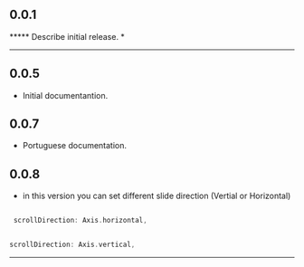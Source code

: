 ## 0.0.1

***** Describe initial release.
*  

****

## 0.0.5

* Initial documentantion.

## 0.0.7

* Portuguese documentation.
  
## 0.0.8

* in this version you can set different slide direction (Vertial or Horizontal)

```dart

 scrollDirection: Axis.horizontal,

 ```

 ```dart
 
 scrollDirection: Axis.vertical,

 ```

****
